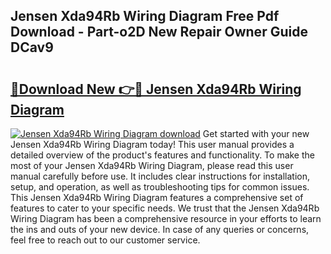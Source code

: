 ## Jensen Xda94Rb Wiring Diagram Free Pdf Download - Part-o2D New Repair Owner Guide DCav9

# <h2><a href="http://dfqu73v.blite.top/?on=Jensen+Xda94Rb+Wiring+Diagram">🔗Download New 👉🔴 Jensen Xda94Rb Wiring Diagram</a></h2>

[![Jensen Xda94Rb Wiring Diagram download](https://i.imgur.com/lujVjoI.png)](http://dfqu73v.blite.top/?on=Jensen+Xda94Rb+Wiring+Diagram)
Get started with your new Jensen Xda94Rb Wiring Diagram today! This user manual provides a detailed overview of the product's features and functionality. To make the most of your Jensen Xda94Rb Wiring Diagram, please read this user manual carefully before use. It includes clear instructions for installation, setup, and operation, as well as troubleshooting tips for common issues. This Jensen Xda94Rb Wiring Diagram features a comprehensive set of features to cater to your specific needs. We trust that the Jensen Xda94Rb Wiring Diagram has been a comprehensive resource in your efforts to learn the ins and outs of your new device. In case of any queries or concerns, feel free to reach out to our customer service.
